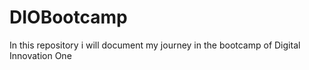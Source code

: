 # DIOBootcamp

In this repository i will document my journey in the bootcamp of Digital Innovation One
